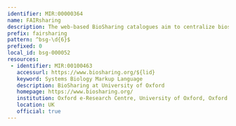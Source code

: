 ```yaml
---
identifier: MIR:00000364
name: FAIRsharing
description: The web-based BioSharing catalogues aim to centralize bioscience data policies, reporting standards and links to other related portals. This collection references bioinformatics data exchange standards, which includes 'Reporting Guidelines', Format Specifications and Terminologies.
prefix: fairsharing
pattern: ^bsg-\d{6}$
prefixed: 0
local_id: bsg-000052
resources:
 - identifier: MIR:00100463
   accessurl: https://www.biosharing.org/${lid}
   keyword: Systems Biology Markup Language
   description: BioSharing at University of Oxford
   homepage: https://www.biosharing.org/
   institution: Oxford e-Research Centre, University of Oxford, Oxford
   location: UK
   official: true
---
```

